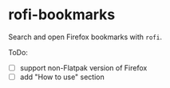 # rofi-bookmarks

Search and open Firefox bookmarks with `rofi`.

ToDo:
- [ ] support non-Flatpak version of Firefox
- [ ] add "How to use" section
